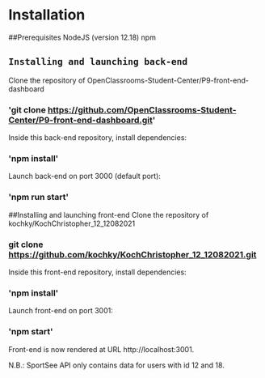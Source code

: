 # Installation



##Prerequisites
  NodeJS (version 12.18)
  npm
  
## `Installing and launching back-end`

Clone the repository of OpenClassrooms-Student-Center/P9-front-end-dashboard

### 'git clone https://github.com/OpenClassrooms-Student-Center/P9-front-end-dashboard.git'

Inside this back-end repository, install dependencies:

### 'npm install'

Launch back-end on port 3000 (default port):

### 'npm run start'

##Installing and launching front-end
Clone the repository of kochky/KochChristopher_12_12082021
### git clone https://github.com/kochky/KochChristopher_12_12082021.git

Inside this front-end repository, install dependencies:

### 'npm install'

Launch front-end on port 3001:

### 'npm start'

Front-end is now rendered at URL http://localhost:3001.

N.B.:
SportSee API only contains data for users with id 12 and 18.
